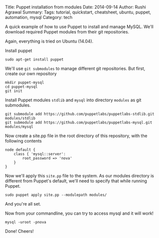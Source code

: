 Title: Puppet installation from modules
Date: 2014-09-14
Author: Rushi Agrawal
Summary: 
Tags: tutorial, quickstart, cheatsheet, ubuntu, puppet, automation, mysql
Category: tech

A quick example of how to use Puppet to install and manage MySQL. We'll
download required Puppet modules from their git repositories.

Again, everything is tried on Ubuntu (14.04).

Install puppet

    sudo apt-get install puppet

We'll use `git submodules` to manage different git repositories. But first,
create our own repository

    mkdir puppet-mysql
    cd puppet-mysql
    git init

Install Puppet modules `stdlib` and `mysql` into directory `modules` as git
submodules.

    git submodule add https://github.com/puppetlabs/puppetlabs-stdlib.git modules/stdlib
    git submodule add https://github.com/puppetlabs/puppetlabs-mysql.git modules/mysql

Now create a site.pp file in the root directory of this repository, with the following contents

    node default {
        class { 'mysql::server':
            root_password => 'nova'
        }
    }

Now we'll apply this `site.pp` file to the system. As our modules directory is
different from Puppet's default, we'll need to specify that while running
Puppet.

    sudo puppet apply site.pp --modulepath modules/

And you're all set.

Now from your commandline, you can try to access mysql and it will work!

    mysql -uroot -pnova

Done! Cheers!
